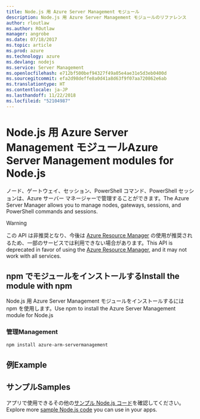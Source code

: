 ```yaml
---
title: Node.js 用 Azure Server Management モジュール
description: Node.js 用 Azure Server Management モジュールのリファレンス
author: rloutlaw
ms.author: ROutlaw
manager: angrobe
ms.date: 07/18/2017
ms.topic: article
ms.prod: azure
ms.technology: azure
ms.devlang: nodejs
ms.service: Server Management
ms.openlocfilehash: e712bf500bef94327f49a05e4ae31e5d3eb0400d
ms.sourcegitcommit: efa2d98deffe8a0d41a8d63f9f07aa720862e6ab
ms.translationtype: HT
ms.contentlocale: ja-JP
ms.lasthandoff: 11/22/2018
ms.locfileid: "52104987"
---
```

# <a name="azure-server-management-modules-for-nodejs"></a><span data-ttu-id="3fe06-103">Node.js 用 Azure Server Management モジュール</span><span class="sxs-lookup"><span data-stu-id="3fe06-103">Azure Server Management modules for Node.js</span></span>

<span data-ttu-id="3fe06-104">ノード、ゲートウェイ、セッション、PowerShell コマンド、PowerShell セッションは、Azure サーバー マネージャーで管理することができます。</span><span class="sxs-lookup"><span data-stu-id="3fe06-104">The Azure Server Manager allows you to manage nodes, gateways, sessions, and PowerShell commands and sessions.</span></span>

> [!WARNING]
> <span data-ttu-id="3fe06-105">この API は非推奨となり、今後は [Azure Resource Manager](/javascript/api/overview/azure/resources) の使用が推奨されるため、一部のサービスでは利用できない場合があります。</span><span class="sxs-lookup"><span data-stu-id="3fe06-105">This API is deprecated in favor of using the [Azure Resource Manager](/javascript/api/overview/azure/resources), and it may not work with all services.</span></span>

## <a name="install-the-module-with-npm"></a><span data-ttu-id="3fe06-106">npm でモジュールをインストールする</span><span class="sxs-lookup"><span data-stu-id="3fe06-106">Install the module with npm</span></span>

<span data-ttu-id="3fe06-107">Node.js 用 Azure Server Management モジュールをインストールするには npm を使用します。</span><span class="sxs-lookup"><span data-stu-id="3fe06-107">Use npm to install the Azure Server Management module for Node.js</span></span>

### <a name="management"></a><span data-ttu-id="3fe06-108">管理</span><span class="sxs-lookup"><span data-stu-id="3fe06-108">Management</span></span>

```bash
npm install azure-arm-servermanagement
```

## <a name="example"></a><span data-ttu-id="3fe06-109">例</span><span class="sxs-lookup"><span data-stu-id="3fe06-109">Example</span></span>

## <a name="samples"></a><span data-ttu-id="3fe06-110">サンプル</span><span class="sxs-lookup"><span data-stu-id="3fe06-110">Samples</span></span>

<span data-ttu-id="3fe06-111">アプリで使用できるその他の[サンプル Node.js コード](https://azure.microsoft.com/resources/samples/?platform=nodejs)を確認してください。</span><span class="sxs-lookup"><span data-stu-id="3fe06-111">Explore more [sample Node.js code](https://azure.microsoft.com/resources/samples/?platform=nodejs) you can use in your apps.</span></span>